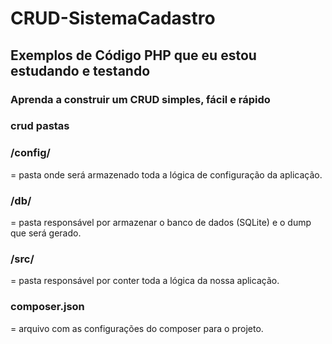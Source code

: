# CRUD-SistemaCadastro

## Exemplos de Código PHP que eu estou estudando e testando

### Aprenda a construir um CRUD simples, fácil e rápido

### crud pastas

### /config/
= pasta onde será armazenado toda a lógica de configuração da aplicação.

### /db/
= pasta responsável por armazenar o banco de dados (SQLite) e o dump que será gerado.

### /src/
= pasta responsável por conter toda a lógica da nossa aplicação.

### composer.json
= arquivo com as configurações do composer para o projeto.
